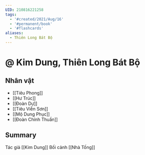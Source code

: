 ```yaml
---
UID: 210816221258
tags:
  - '#created/2021/Aug/16'
  - '#permanent/book'
  - '#flashcards'
aliases:
  - Thiên Long Bát Bộ
---
```

# @ Kim Dung, Thiên Long Bát Bộ

## Nhân vật
- [[Tiêu Phong]]
- [[Hư Trúc]]
- [[Đoàn Dự]]
- [[Tiêu Viễn Sơn]]
- [[Mộ Dung Phục]]
- [[Đoàn Chính Thuần]]

## Summary
Tác giả [[Kim Dung]]
Bối cảnh [[Nhà Tống]]
